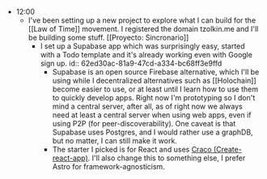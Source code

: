 - 12:00
	- I've been setting up a new project to explore what I can build for the [[Law of Time]] movement. I registered the domain tzolkin.me and I'll be building some stuff. [[Proyecto: Sincronario]]
		- I set up a Supabase app which was surprisingly easy, started with a Todo template and it's already working even with Google sign up.
		  id:: 62ed30ac-81a9-47cd-a334-bc68ff3e9ffd
			- Supabase is an open source Firebase alternative, which I'll be using while I decentralized alternatives such as [[Holochain]] become easier to use, or at least until I learn how to use them to quickly develop apps. Right now I'm prototyping so I don't mind a central server, after all, as of right now we always need at least a central server when using web apps, even if using P2P (for peer-discoverability). One caveat is that Supabase uses Postgres, and I would rather use a graphDB, but no matter, I can still make it work.
			- The starter I picked is for React and uses [Craco (Create-react-app)](https://www.npmjs.com/package/@craco/craco). I'll also change this to something else, I prefer Astro for framework-agnosticism.